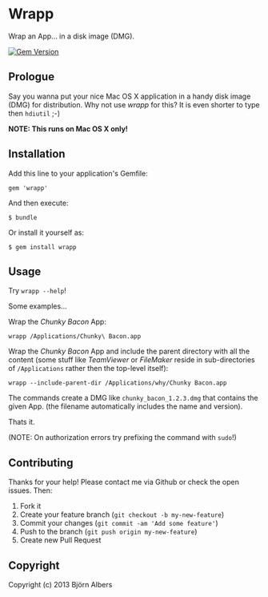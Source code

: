 # Wrapp

Wrap an App... in a disk image (DMG).

[![Gem Version](https://badge.fury.io/rb/wrapp.png)](http://badge.fury.io/rb/wrapp)

## Prologue

Say you wanna put your nice Mac OS X application in a handy disk image
(DMG) for distribution.
Why not use *wrapp* for this?
It is even shorter to type then `hdiutil` ;-)

**NOTE: This runs on Mac OS X only!**


## Installation

Add this line to your application's Gemfile:

    gem 'wrapp'

And then execute:

    $ bundle

Or install it yourself as:

    $ gem install wrapp


## Usage

Try `wrapp --help`!

Some examples...

Wrap the *Chunky Bacon* App:

```
wrapp /Applications/Chunky\ Bacon.app
```

Wrap the *Chunky Bacon* App and include the parent directory with all
the content (some stuff like *TeamViewer* or *FileMaker* reside in
sub-directories of `/Applications` rather then the top-level itself):

```
wrapp --include-parent-dir /Applications/why/Chunky Bacon.app
```

The commands create a DMG like `chunky_bacon_1.2.3.dmg` that contains
the given App. (the filename automatically includes the name and version).

Thats it.

(NOTE: On authorization errors try prefixing the command with `sudo`!)

## Contributing

Thanks for your help! Please contact me via Github or check the open
issues. Then:

1. Fork it
2. Create your feature branch (`git checkout -b my-new-feature`)
3. Commit your changes (`git commit -am 'Add some feature'`)
4. Push to the branch (`git push origin my-new-feature`)
5. Create new Pull Request


## Copyright

Copyright (c) 2013 Björn Albers
